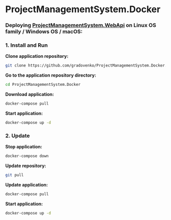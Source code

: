 # ProjectManagementSystem.Docker

### Deploying [ProjectManagementSystem.WebApi](https://github.com/gradovenko/ProjectManagementSystem.WebApi) on Linux OS family / Windows OS / macOS:

### 1. Install and Run

**Clone application repository:**  
```bash
git clone https://github.com/gradovenko/ProjectManagementSystem.Docker.git
```

**Go to the application repository directory:**  
```bash
cd ProjectManagementSystem.Docker
```

**Download application:**  
```bash
docker-compose pull
```

**Start application:**  
```bash
docker-compose up -d
```

### 2. Update

**Stop application:**  
```bash
docker-compose down
```

**Update repository:**  
```bash
git pull
```

**Update application:**  
```bash
docker-compose pull
```

**Start application:**  
```bash
docker-compose up -d
```